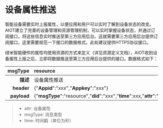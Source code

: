 # 设备属性推送

智能设备需要实时上报属性，以便应用和用户可以实时了解到设备状态的改变。AIOT建立了完善的设备管理和资源管理机制，可以实时掌握设备状态，并通过订阅接口，将这些信息实时推送至第三方应用后台。这就需要第三方应用后台提供订阅接口，这里需要规范一下接口的数据格式。此处建议提供HTTPS协议接口。

绿米智能硬件的属性均使用资源的方式来定义（详见资源定义文档），AIOT收到设备属性上报之后，立即将数据推送至第三方应用后台提供的接口。数据格式如下：

| msgType | resource |
| --: | :-- |
| **描述** | 设备属性推送 |
| **header** | {"**Appid**":"xxx","**Appkey**":"xxx"} |
| **payload** | {"**msgType**":"resource","**did**":"xxx","**time**":xxx,"**attr**":"xxx","**value**":"xxx"} |

> - attr: 设备属性
> - msgType: 消息类型
> - time: 时间戳（单位为秒）